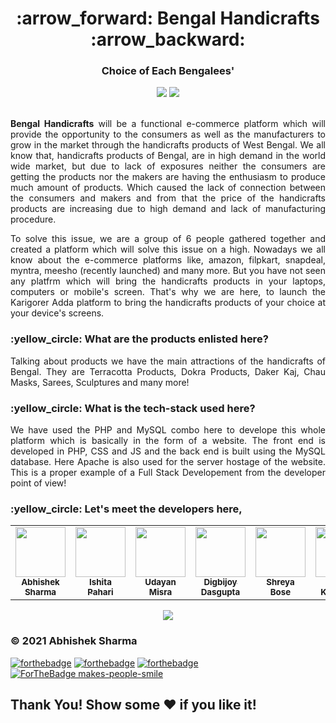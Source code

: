 <div align = 'center'>
<h1> :arrow_forward: Bengal Handicrafts :arrow_backward: </h1>
<h3> Choice of Each Bengalees' </h3>
<img src = "https://github.com/abhisheks008/Karigorer-Adda/blob/main/bengal.png">
<img src= 'https://capsule-render.vercel.app/api?type=rect&color=gradient&height=2.5'/>
</div>


<p align = 'justify'><br>
<b>Bengal Handicrafts</b> will be a functional e-commerce platform which will provide the opportunity to the consumers as well as the manufacturers to grow in the market through the handicrafts products of West Bengal. We all know that, handicrafts products of Bengal, are in high demand in the world wide market, but due to lack of exposures neither the consumers are getting the products nor the makers are having the enthusiasm to produce much amount of products. Which caused the lack of connection between the consumers and makers and from that the price of the handicrafts products are increasing due to high demand and lack of manufacturing procedure. </p>


  <p align = 'justify'>To solve this issue, we are a group of 6 people gathered together and created a platform which will solve this issue on a high. Nowadays we all know about the e-commerce platforms like, amazon, filpkart, snapdeal, myntra, meesho (recently launched) and many more. But you have not seen any platfrm which will bring the handicrafts products in your laptops, computers or mobile's screen. That's why we are here, to launch the Karigorer Adda platform to bring the handicrafts products of your choice at your device's screens.</p>
  
  <h3> :yellow_circle: What are the products enlisted here? </h3>
  
  <p align = 'justify'>Talking about products we have the main attractions of the handicrafts of Bengal. They are Terracotta Products, Dokra Products, Daker Kaj, Chau Masks, Sarees, Sculptures and many more!</p>
  
  <h3> :yellow_circle: What is the tech-stack used here? </h3>
  
  <p align = 'justify'> We have used the PHP and MySQL combo here to develope this whole platform which is basically in the form of a website. The front end is developed in PHP, CSS and JS and the back end is built using the MySQL database. Here Apache is also used for the server hostage of the website. This is a proper example of a Full Stack Developement from the developer point of view!</p>
  
  <h3> :yellow_circle: Let's meet the developers here, </h3>
  <table align = 'center'>
  <tr>
<td align="center"><a href="https://github.com/abhisheks008"><img src="https://avatars.githubusercontent.com/u/68724349?v=4" width="80px;" alt=""/><br /><sub><b>Abhishek Sharma</b></sub></a></td>
<td align="center"><a href="https://github.com/Ishita-2001"><img src="https://avatars.githubusercontent.com/u/85105978?v=4" width="80px;" alt=""/><br /><sub><b> Ishita Pahari</b></sub></a></td>
<td align="center"><a href="https://github.com/UdayanMisra2000"><img src="https://avatars.githubusercontent.com/u/83898487?v=4" width="80px;" alt=""/><br /><sub><b>Udayan Misra</b></sub></a></td>
<td align="center"><a href="https://github.com/Digbijoy08"><img src="https://avatars.githubusercontent.com/u/83782347?v=4" width="80px;" alt=""/><br /><sub><b>Digbijoy Dasgupta</b></sub></a></td>
<td align="center"><a href="https://github.com/Shreya0011"><img src="https://avatars.githubusercontent.com/u/87656303?v=4" width="80px;" alt=""/><br /><sub><b>Shreya Bose</b></sub></a></td>
<td align="center"><a href="https://github.com/Raktim1246"><img src="https://avatars.githubusercontent.com/u/75154706?v=4" width="80px;" alt=""/><br /><sub><b>Raktim Karmakar</b></sub></a></td>   

  </tr>
</table>
</p>
  
<p align = 'center'><img src= 'https://capsule-render.vercel.app/api?type=rect&color=gradient&height=2.5'/></p>

### © 2021 Abhishek Sharma
[![forthebadge](https://forthebadge.com/images/badges/built-with-love.svg)](https://forthebadge.com) [![forthebadge](https://forthebadge.com/images/badges/built-by-developers.svg)](https://forthebadge.com) [![forthebadge](https://forthebadge.com/images/badges/built-with-swag.svg)](https://forthebadge.com)  [![ForTheBadge makes-people-smile](http://ForTheBadge.com/images/badges/makes-people-smile.svg)](http://ForTheBadge.com)

## Thank You! Show some :heart: if you like it!
